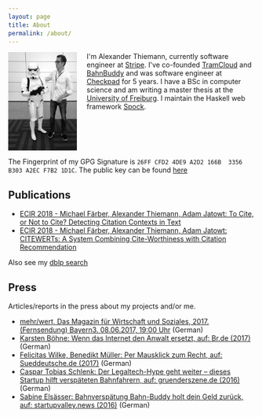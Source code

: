 ```yaml
---
layout: page
title: About
permalink: /about/
---
```


<img style="float: left; margin-right: 20px;" width="140" height="200" src="/images/2016-01-28-thiemann-wwdc.jpg"> I'm Alexander Thiemann, currently software engineer at [Stripe][stripe]. I've co-founded [TramCloud][tc] and [BahnBuddy][bb] and was software engineer at [Checkpad][cp] for 5 years. I have a BSc in computer science and am writing a master thesis at the [University of Freiburg][uni]. I maintain the Haskell web framework [Spock][spock].

<br style="clear: both;" />

The Fingerprint of my GPG Signature is `26FF CFD2 4DE9 A2D2 166B  3356 B303 A2EC F7B2 1D1C`. The public key can be found [here][pubkey]

## Publications

* [ECIR 2018 - Michael Färber, Alexander Thiemann, Adam Jatowt: To Cite, or Not to Cite? Detecting Citation Contexts in Text][pub-1]
* [ECIR 2018 - Michael Färber, Alexander Thiemann, Adam Jatowt: CITEWERTs: A System Combining Cite-Worthiness with Citation Recommendation][pub-2]

Also see my [dblp search][dblp]

## Press

Articles/reports in the press about my projects and/or me.

* [mehr/wert, Das Magazin für Wirtschaft und Soziales, 2017. (Fernsendung) Bayern3. 08.06.2017, 19:00 Uhr][br3tv-2017] (German)
* [Karsten Böhne: Wenn das Internet den Anwalt ersetzt, auf: Br.de (2017)][br3-2017] (German)
* [Felicitas Wilke, Benedikt Müller: Per Mausklick zum Recht, auf: Sueddeutsche.de (2017)][bb-sued] (German)
* [Caspar Tobias Schlenk: Der Legaltech-Hype geht weiter – dieses Startup hilft verspäteten Bahnfahrern, auf: gruenderszene.de (2016)][bb-founder] (German)
* [Sabine Elsässer: Bahnverspätung Bahn-Buddy holt dein Geld zurück, auf: startupvalley.news (2016)][bb-startup] (German)

[pub-1]: https://link.springer.com/chapter/10.1007%2F978-3-319-76941-7_50
[pub-2]: https://link.springer.com/chapter/10.1007/978-3-319-76941-7_82
[dblp]: https://dblp.uni-trier.de/pers/hd/t/Thiemann:Alexander
[tc]: https://www.tramcloud.net
[bb]: https://www.bahn-buddy.de
[cp]: http://www.checkpad.de
[stripe]: https://stripe.com
[uni]: https://www.uni-freiburg.de/
[docker-fr]: http://www.meetup.com/de/Docker-Freiburg/
[spock]: https://www.spock.li
[pubkey]: /pubkey-at.asc
[bb-sued]: http://www.sueddeutsche.de/wirtschaft/verbraucherschutz-per-mausklick-zum-recht-1.3495795
[bb-founder]: https://www.gruenderszene.de/allgemein/bahn-buddy-verspatung
[bb-startup]: http://www.startupvalley.news/de/bahn-buddy-bahnverspaetung/
[br3-2017]: http://www.br.de/nachrichten/legal-tech-anwalt-internet-100.html
[br3tv-2017]: http://www.br.de/br-fernsehen/programmkalender/ausstrahlung-652254.html
